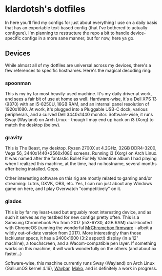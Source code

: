 # klardotsh's dotfiles

In here you'll find my configs for just about everything I use on a daily basis
that has an exportable text-based config (that I've bothered to actually
configure). I'm planning to restructure the repo a bit to handle device-specific
configs in a more sane manner, but for now, here ya go.

## Devices
While almost all of my dotfiles are universal across my devices, there's a few
references to specific hostnames. Here's the magical decoding ring:

### spoonman
This is my by far most heavily-used machine. It's my daily driver at work, and
sees a fair bit of use at home as well. Hardware-wise, it's a Dell XPS 13 (9370)
with an i5-8250U, 16GB RAM, and an internal panel resolution of 1920x1080. At
work, it's plugged into a Pluggable USB-C dock, various peripherals, and a
curved Dell 3440x1440 monitor. Software-wise, it runs Sway (Wayland) on Arch
Linux - though I may end up back on i3 (Xorg) to match the desktop (below).

### gravity
This is The Beast, my desktop. Ryzen 2700X at 4.2GHz, 32GB DDR4-3200, Vega 56,
3440x1440+2560x1080 screens. Running i3 (Xorg) on Arch Linux. It was named after
the fantastic Bullet For My Valentine album I had playing when I realized this
machine, at the time, had no hostname, several months after being installed.
Oops.

Other interesting software on this rig are mostly related to gaming and/or
streaming: Lutris, DXVK, OBS, etc. Yes, I can run just about any Windows game on
here, and I play Overwatch "competitively" on it.

### glados
This is by far my least-used but arguably most interesting device, and as such
it serves as my testbed for new configs pretty often. This is a Samsung
Chromebook Pro from 2017 (m3-6Y30, 4GB RAM) dual-booted with ChromeOS (running
the wonderful [MrChromebox firmware](https://mrchromebox.tech/) - albeit a
wildly out-of-date version from 2017). More interestingly than those lackluster
specs, it has a 2400x1600 (3:2 aspect!) display (in a 12" machine), a
touchscreen, and a Wacom-compatible pen layer. If something works on this
machine, it will work wonderfully on the others (and about 5x faster...)

Software-wise, this machine currently runs Sway (Wayland) on Arch Linux
(GalliumOS kernel 4.16), [Waybar](https://github.com/Alexays/Waybar),
[Mako](https://github.com/emersion/mako), and is definitely a work in progress.
